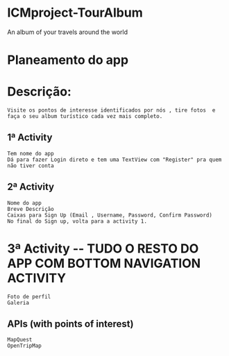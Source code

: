 # ICMproject-TourAlbum
An album of your travels around the world



# Planeamento do app

# Descrição:
    Visite os pontos de interesse identificados por nós , tire fotos  e faça o seu album turístico cada vez mais completo.



## 1ª Activity 
    Tem nome do app
    Dá para fazer Login direto e tem uma TextView com "Register" pra quem não tiver conta 

## 2ª Activity
    Nome do app
    Breve Descrição
    Caixas para Sign Up (Email , Username, Password, Confirm Password)
    No final do Sign up, volta para a activity 1.


# 3ª Activity -- TUDO O RESTO DO APP COM BOTTOM NAVIGATION ACTIVITY  
    Foto de perfil
    Galeria 


## APIs (with points of interest)
    MapQuest
    OpenTripMap 

